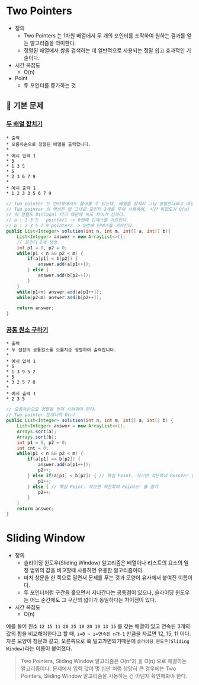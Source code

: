 # Two Pointers

- 정의
  - Two Pointers 는 1차원 배열에서 두 개의 포인터를 조작하여 원하는 결과를 얻는 알고리즘을 의미한다.
  - 정렬된 배열에서 쌍을 검색하는 데 일반적으로 사용되는 정말 쉽고 효과적인 기술이다.
- 시간 복잡도
  - O(n)
- Point
  - 두 포인터를 증가하는 것

## 🔑 기본 문제

### [두 배열 합치기](https://github.com/BAEKJungHo/algorithms/blob/master/src/src/main/java/inflearn/twopointers/sumarray/Main.java)

```
* 출력
* 오름차순으로 정렬된 배열을 출력합니다.
*
* 예시 입력 1
* 3
* 1 3 5
* 5
* 2 3 6 7 9
*
* 예시 출력 1
* 1 2 3 3 5 6 7 9
```

```java
// Two pointer 는 인터뷰에서도 물어볼 수 있는데, 배열을 합쳐서 그냥 정렬한다라고 대답하면 인상적이지 못하다.
// Two pointer 의 핵심은 말 그대로 포인터 2개를 두어 사용하며, 시간 복잡도가 O(n) 이 나와야한다.
// 퀵 정렬도 O(nlogn) 이기 때문에 속도 차이가 심하다.
// a : 1 3 5   pointer1 -> 0번째 인덱스를 가르킨다.
// b : 2 3 5 7 9 pointer2 -> 0번째 인덱스를 가르킨다.
public List<Integer> solution(int n, int m, int[] a, int[] b){
    List<Integer> answer = new ArrayList<>();
    // 포인터 2개 생성
    int p1 = 0, p2 = 0;
    while(p1 < n && p2 < m) {
        if(a[p1] < b[p2]) {
            answer.add(a[p1++]);
        } else {
            answer.add(b[p2++]);
        }
    }
    while(p1<n) answer.add(a[p1++]);
    while(p2<m) answer.add(b[p2++]);

    return answer;
}
```

### [공통 원소 구하기](https://github.com/BAEKJungHo/algorithms/blob/master/src/src/main/java/inflearn/twopointers/commonelements/Main.java)

```
* 출력
* 두 집합의 공통원소를 오름차순 정렬하여 출력합니다.
*
* 예시 입력 1
* 5
* 1 3 9 5 2
* 5
* 3 2 5 7 8
*
* 예시 출력 1
* 2 3 5
```

```java
// 오름차순으로 정렬을 먼저 시켜줘야 한다.
// Two pointer 문제니까 O(n)
public List<Integer> solution(int n, int m, int[] a, int[] b) {
    List<Integer> answer = new ArrayList<>();
    Arrays.sort(a);
    Arrays.sort(b);
    int p1 = 0, p2 = 0;
    int cnt = 0;
    while(p1 < n && p2 < m) {
        if(a[p1] == b[p2]) {
            answer.add(a[p1++]);
            p2++;
        } else if(a[p1] < b[p2]) { // 핵심 Point. 작으면 작은쪽의 Pointer 를 증가
            p1++;
        } else { // 핵심 Point. 작으면 작은쪽의 Pointer 를 증가
            p2++;
        }
    }
    return answer;
}
```

# Sliding Window

- 정의
  - 슬라이딩 윈도우(Sliding Window) 알고리즘은 배열이나 리스트의 요소의 일정 범위의 값을 비교할때 사용하면 유용한 알고리즘이다.
  - 마치 창문을 한 쪽으로 밀면서 문제를 푸는 것과 모양이 유사해서 붙여진 이름이다.
  - 투 포인터처럼 구간을 훑으면서 지나간다는 공통점이 있으나, 슬라이딩 윈도우는 어느 순간에도 그 구간의 넓이가 동일하다는 차이점이 있다.
- 시간 복잡도
  - O(n)

예를 들어 원소 `12 15 11 20 25 10 20 19 13 15` 를 갖는 배열이 있고 연속된 3개의 값의 합을 비교해야한다고 할 때, `i=0 ~ i=연속된 n개-1` 만큼을 자르면 12, 15, 11 이다. 자른 모양이 창문과 같고, 오른쪽으로 쭉 밀고가면되기때문에 `슬라이딩 윈도우(Sliding Window)`라는 이름이 붙여졌다.


> Two Pointers, Sliding Window 알고리즘은 O(n^2) 을 O(n) 으로 해결하는 알고리즘이다. 문제에서 입력 값이 몇 십만 처럼 상당히 큰 경우에는 Two Pointers, Sliding Window 알고리즘을 사용하는 건 아닌지 확인해봐야 한다.
